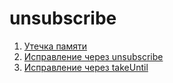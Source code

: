 # unsubscribe

1. [Утечка памяти](leak/leak.component.ts)
2. [Исправление через unsubscribe](fixed/fixed.component.ts)
3. [Исправление через takeUntil](fixed-subject/fixed-subject.component.ts)
